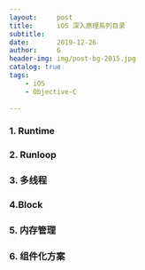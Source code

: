 ```yaml
---
layout:     post
title:      iOS 深入原理系列目录
subtitle:   
date:       2019-12-26
author:     G
header-img: img/post-bg-2015.jpg
catalog: true
tags:
    - iOS
    - Objective-C
    
---
```


### 1. Runtime

### 2. Runloop

### 3. 多线程

### 4.Block

### 5. 内存管理

### 6. 组件化方案

